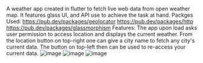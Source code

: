 A weather app created in flutter to fetch live web data from open weather map.
It features glass UI, and API use to achieve the task at hand.
Packges Used:
  https://pub.dev/packages/geolocator
  https://pub.dev/packages/http
  https://pub.dev/packages/glassmorphism
Features:
  The app upon load asks user permission to access location and displays the current weather.
  From the location button on top-right one can give a city name to fetch any city's current data.
  The button on top-left then can be used to re-access your current data.
![image](https://user-images.githubusercontent.com/83944516/190992439-ac377883-5c08-4089-8e1b-c27650c93351.png)
![image](https://user-images.githubusercontent.com/83944516/190992503-e7e804e1-7e73-41cc-8e8c-885cb3e91e33.png)
![image](https://user-images.githubusercontent.com/83944516/190992562-665190d5-9e08-4b80-ba25-37b6c2f089e3.png)
